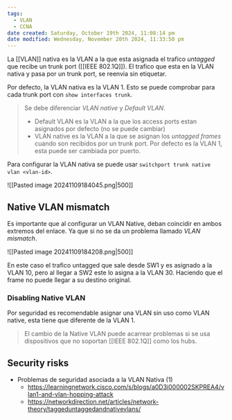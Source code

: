 ```yaml
---
tags:
  - VLAN
  - CCNA
date created: Saturday, October 19th 2024, 11:08:14 pm
date modified: Wednesday, November 20th 2024, 11:33:50 pm
---
```

La [[VLAN]] nativa es la VLAN a la que esta asignada el trafico _untagged_ que recibe un trunk port ([[IEEE 802.1Q]]). El trafico que esta en la VLAN nativa y pasa por un trunk port, se reenvia sin etiquetar. 

Por defecto, la VLAN nativa es la VLAN 1. Esto se puede comprobar para cada trunk port con `show interfaces trunk`.

> Se debe diferenciar _VLAN native_ y _Default VLAN_.
> - Default VLAN es la VLAN a la que los access ports estan asignados por defecto (no se puede cambiar)
> - VLAN native es la VLAN a la que se asignan los _untagged frames_ cuando son recibidos por un trunk port. Por defecto es la VLAN 1, esta puede ser cambiada por puerto.

Para configurar la VLAN nativa se puede usar `switchport trunk native vlan <vlan-id>`. 

![[Pasted image 20241109184045.png|500]]

## Native VLAN mismatch 
Es importante que al configurar un VLAN Native, deban coincidir en ambos extremos del enlace. Ya que si no se da un problema llamado _VLAN mismatch_. 

![[Pasted image 20241109184208.png|500]]

En este caso el trafico untagged que sale desde SW1 y es asignado a la VLAN 10, pero al llegar a SW2 este lo asigna a la VLAN 30. Haciendo que el frame no 
puede llegar a su destino original.

### Disabling Native VLAN 
Por seguridad es recomendable asignar una VLAN sin uso como VLAN native, esta tiene que diferente de la VLAN 1.

> El cambio de la Native VLAN puede acarrear problemas si se usa dispositivos que no soportan [[IEEE 802.1Q]] como los hubs. 




## Security risks 
- Problemas de seguridad asociada a la VLAN Nativa (1)
	- https://learningnetwork.cisco.com/s/blogs/a0D3i000002SKPREA4/vlan1-and-vlan-hopping-attack
	- https://networkdirection.net/articles/network-theory/taggeduntaggedandnativevlans/